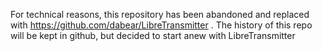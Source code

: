 For technical reasons, this repository has been abandoned and replaced with https://github.com/dabear/LibreTransmitter . The history of this repo will be kept in github, but decided to start anew with LibreTransmitter
